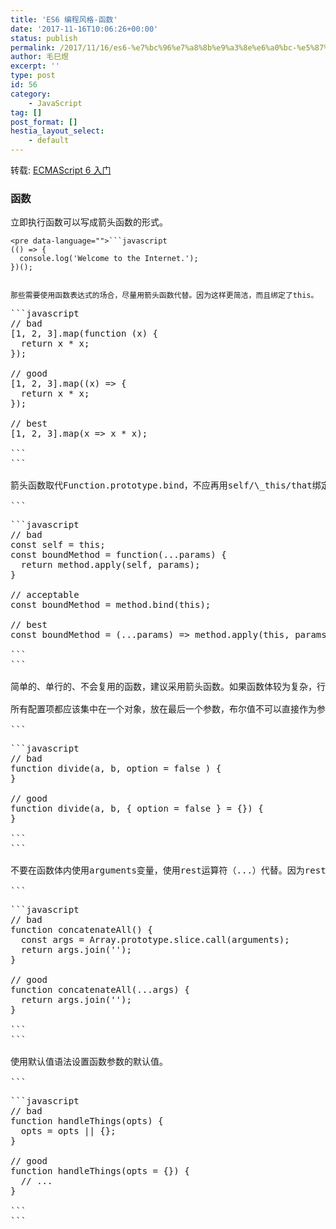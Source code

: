 ```yaml
---
title: 'ES6 编程风格-函数'
date: '2017-11-16T10:06:26+00:00'
status: publish
permalink: /2017/11/16/es6-%e7%bc%96%e7%a8%8b%e9%a3%8e%e6%a0%bc-%e5%87%bd%e6%95%b0
author: 毛巳煜
excerpt: ''
type: post
id: 56
category:
    - JavaScript
tag: []
post_format: []
hestia_layout_select:
    - default
---
```

转载: [ECMAScript 6 入门](http://es6.ruanyifeng.com/)

### 函数

立即执行函数可以写成箭头函数的形式。

```
<pre data-language="">```javascript
(() => {
  console.log('Welcome to the Internet.');
})();

```
```

那些需要使用函数表达式的场合，尽量用箭头函数代替。因为这样更简洁，而且绑定了this。

```
<pre data-language="">```javascript
// bad
[1, 2, 3].map(function (x) {
  return x * x;
});

// good
[1, 2, 3].map((x) => {
  return x * x;
});

// best
[1, 2, 3].map(x => x * x);

```
```

箭头函数取代Function.prototype.bind，不应再用self/\_this/that绑定 this。

```
<pre data-language="">```javascript
// bad
const self = this;
const boundMethod = function(...params) {
  return method.apply(self, params);
}

// acceptable
const boundMethod = method.bind(this);

// best
const boundMethod = (...params) => method.apply(this, params);

```
```

简单的、单行的、不会复用的函数，建议采用箭头函数。如果函数体较为复杂，行数较多，还是应该采用传统的函数写法。

所有配置项都应该集中在一个对象，放在最后一个参数，布尔值不可以直接作为参数。

```
<pre data-language="">```javascript
// bad
function divide(a, b, option = false ) {
}

// good
function divide(a, b, { option = false } = {}) {
}

```
```

不要在函数体内使用arguments变量，使用rest运算符（...）代替。因为rest运算符显式表明你想要获取参数，而且arguments是一个类似数组的对象，而rest运算符可以提供一个真正的数组。

```
<pre data-language="">```javascript
// bad
function concatenateAll() {
  const args = Array.prototype.slice.call(arguments);
  return args.join('');
}

// good
function concatenateAll(...args) {
  return args.join('');
}

```
```

使用默认值语法设置函数参数的默认值。

```
<pre data-language="">```javascript
// bad
function handleThings(opts) {
  opts = opts || {};
}

// good
function handleThings(opts = {}) {
  // ...
}

```
```